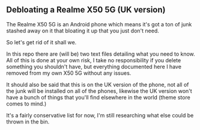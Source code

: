 ## Debloating a Realme X50 5G (UK version)

The Realme X50 5G is an Android phone which means it's got a ton of junk stashed away on it that bloating it up that you just don't need.

So let's get rid of it shall we.

In this repo there are (will be) two text files detailing what you need to know. All of this is done at your own risk, I take no responsibility if you delete something you shouldn't have, but everything documented here I have removed from my own X50 5G without any issues.

It should also be said that this is on the UK version of the phone, not all of the junk will be installed on all of the phones, likewise the UK version won't have a bunch of things that you'll find elsewhere in the world (theme store comes to mind.)

It's a fairly conservative list for now, I'm still researching what else could be thrown in the bin. 
